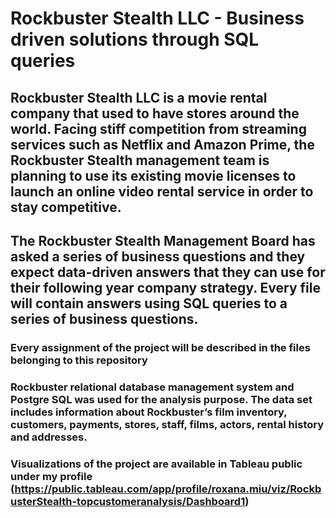 # Rockbuster Stealth LLC - Business driven solutions through SQL queries
## Rockbuster Stealth LLC is a movie rental company that used to have stores around the world. Facing stiff competition from streaming services such as Netflix and Amazon Prime, the Rockbuster Stealth management team is planning to use its existing movie licenses to launch an online video rental service in order to stay competitive. 
## The Rockbuster Stealth Management Board has asked a series of business questions and they expect data-driven answers that they can use for their following year company strategy. Every file will contain answers using SQL queries to a series of business questions.
### Every assignment of the project will be described in the files belonging to this repository
### Rockbuster relational database management system and Postgre SQL was used for the analysis purpose. The data set includes information about Rockbuster’s film inventory, customers, payments, stores, staff, films, actors, rental history and addresses.
### Visualizations of the project are available in Tableau public under my profile (https://public.tableau.com/app/profile/roxana.miu/viz/RockbusterStealth-topcustomeranalysis/Dashboard1)
